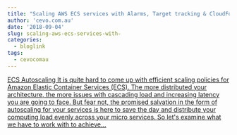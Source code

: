 ```yaml
---
title: "Scaling AWS ECS services with Alarms, Target tracking & CloudFormation"
author: 'cevo.com.au'
date: '2018-09-04'
slug: scaling-aws-ecs-services-with-
categories:
  - bloglink
tags:
  - cevocomau
---
```


[ECS Autoscaling It is quite hard to come up with efficient scaling policies for Amazon Elastic Container Services (ECS). The more distributed your architecture, the more issues with cascading load and increasing latency you are going to face. But fear not, the promised salvation in the form of autoscaling for your services is here to save the day and distribute your computing load evenly across your micro services. So let's examine what we have to work with to achieve...<click to read more>](https://cevo.com.au/post/2018-09-04-ecs-autoscaling/)

